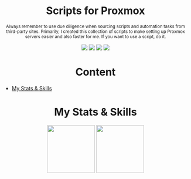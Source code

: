 <h1 align="center" id="heading">Scripts for Proxmox</h1>

<p align="center"><sub> Always remember to use due diligence when sourcing scripts and automation tasks from third-party sites. Primarily, I created this collection of scripts to make setting up Proxmox servers easier and also faster for me. If you want to use a script, do it. </sub></p>

<p align="center">
  <a href="https://github.com/iThieler/Proxmox/blob/master/LICENSE"><img src="https://img.shields.io/badge/license-MIT-blue" ></a>
  <a href="https://github.com/iThieler/Proxmox/discussions"><img src="https://img.shields.io/badge/%F0%9F%92%AC-Discussions-orange" /></a>
  <a href="https://github.com/iThieler/Proxmox/blob/master/CHANGELOG.md"><img src="https://img.shields.io/badge/🔶-Changelog-blue" /></a>
  <a href="https://ko-fi.com/U7U3FUTLF"><img src="https://img.shields.io/badge/%E2%98%95-Buy%20me%20a%20coffee-red" /></a>
</p>

<h1 align="center" id="heading">Content</h1>

-   [My Stats & Skills](#my-stats--skills)

<h1 align="center" id="heading">My Stats & Skills</h1>

<p align="center">
  <a href="https://iThieler.github.io/Proxmox/"><img src="https://github-readme-stats.vercel.app/api?username=iThieler&hide=stars&count_private=true&show_icons=true&theme=dark" height="130" /></a>
  <a href="https://iThieler.github.io/Proxmox/"><img src="https://github-readme-stats.vercel.app/api/top-langs?username=iThieler&layout=compact&theme=dark" height="130" /></a>
</p>
